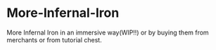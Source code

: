 # More-Infernal-Iron
More Infernal Iron in an immersive way(WIP‼️) or by buying them from merchants or from tutorial chest.
